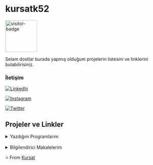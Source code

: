 # kursatk52


<img src="https://visitor-badge.laobi.icu/badge?page_id=kursatk52.kursatk52" alt="visitor-badge" style="width:100px;"/>

Selam dostlar burada yapmış olduğum projelerin listesini ve linklerini bulabilirisiniz.

### İletişim

<p align="center">

<a href="https://www.linkedin.com/in/kursatk52/"><img alt="LinkedIn" src="https://img.shields.io/badge/LinkedIn-Kursat%20Korkmaz-blue?style=flat-square&logo=linkedin">
</a>

<a href="https://www.instagram.com/kursatk52/"><img alt="Instagram" src="https://img.shields.io/badge/Instagram-kursatk52-blue?style=flat-square&logo=instagram">
</a>

<a href="https://www.twitter.com/kursatk52/"><img alt="Twitter" src="https://img.shields.io/badge/Twitter-kursatk52-blue?style=flat-square&logo=twitter">
</a>
</p>

## Projeler ve Linkler
<details>
<summary>Yazdığım Programlarım</summary>
<ul>

<li><a href="https://github.com/kursatk52/insta-phishing">insta-phishing</a> : Instagram Social Engineering Tool</li>

</ul>

</details>
</br>
<details>
<summary>Bilgilendirici Makalelerim</summary>
<ul>

<li><a href="https://github.com/kursatk52/temel-kriptografi">temel-kriptografi</a> : Kriptografi hakkında temel bilgiler; AES,DES,RSA gibi algoritmaların detaylı incelenmesini içeren bir makale.</br><img src="https://visitor-badge.laobi.icu/badge?page_id=kursatk52.temel-kriptografi" alt="visitor-badge" style="width:100px;"/>
</li>

</ul>

</details>



⭐️ From [Kursat](https://github.com/kursatk52)

